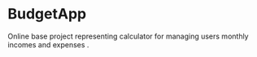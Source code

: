 # BudgetApp
Online base project representing calculator for managing users monthly incomes and expenses .
